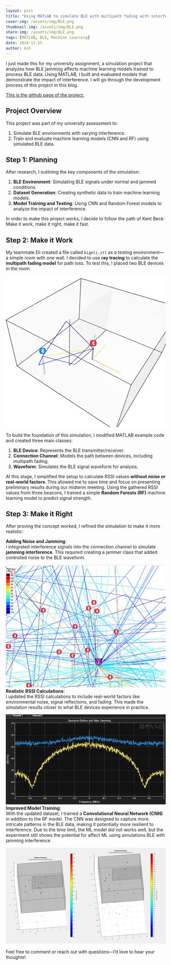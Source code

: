```yaml
---
layout: post
title: "Using MATLAB to simulate BLE with multipath fading with interference and machine learning"
cover-img: /assets/img/BLE.png
thumbnail-img: /assets/img/BLE.png
share-img: /assets/img/BLE.png
tags: [MATLAB, BLE, Machine Learning]
date: 2024-11-25
author: Ash
---
```

I just made this for my university assignment, a simulation project that analyzes how BLE jamming affects machine learning models trained to process BLE data. Using MATLAB, I built and evaluated models that demonstrate the impact of interference. I will go through the development process of this project in this blog.

[This is the github page of the project.](https://github.com/BurningZilch/BLE-jamming-simulation)

## **Project Overview**

This project was part of my university assessment to:

1. Simulate BLE environments with varying interference.
2. Train and evaluate machine learning models (CNN and RF) using simulated BLE data.

## **Step 1: Planning**

After research, I outlining the key components of the simulation:

1. **BLE Environment**: Simulating BLE signals under normal and jammed conditions.
2. **Dataset Generation**: Creating synthetic data to train machine learning models.
3. **Model Training and Testing**: Using CNN and Random Forest models to analyze the impact of interference.

In order to make this project works, I decide to follow the path of Kent Beck: Make it work, make it right, make it fast.

## **Step 2: Make it Work**

My teammate Eli created a file called `bigeli.stl` as a testing environment—a simple room with one wall. I decided to use **ray tracing** to calculate the **multipath fading model** for path loss. To test this, I placed two BLE devices in the room.  

![eliroom](/assets/img/eliroom.png)

To build the foundation of this simulation, I modified MATLAB example code and created three main classes:

1. **BLE Device**: Represents the BLE transmitter/receiver.
2. **Connection Channel**: Models the path between devices, including multipath fading.
3. **Waveform**: Simulates the BLE signal waveform for analysis.

At this stage, I simplified the setup to calculate RSSI values **without noise or real-world factors**. This allowed me to save time and focus on presenting preliminary results during our midterm meeting. Using the gathered RSSI values from three beacons, I trained a simple **Random Forests (RF)** machine learning model to predict signal strength.

## **Step 3: Make it Right**

After proving the concept worked, I refined the simulation to make it more realistic:

**Adding Noise and Jamming**:  
   I integrated interference signals into the connection channel to simulate **jamming interference**. This required creating a jammer class that added controlled noise to the BLE waveform.

![BLEattack](/assets/img/BLEattack.png)
**Realistic RSSI Calculations**:  
   I updated the RSSI calculations to include real-world factors like environmental noise, signal reflections, and fading. This made the simulation results closer to what BLE devices experience in practice.

![resultwave](/assets/img/resultwave.png)
**Improved Model Training**:  
   With the updated dataset, I trained a **Convolutional Neural Network (CNN)** in addition to the RF model. The CNN was designed to capture more intricate patterns in the BLE data, making it potentially more resilient to interference. Due to the time limit, the ML model did not works well, but the experiment still shows the potential for affect ML using simulations BLE with jamming interference 

![result3d](/assets/img/result3d.png)


Feel free to comment or reach out with questions—I’d love to hear your thoughts!
